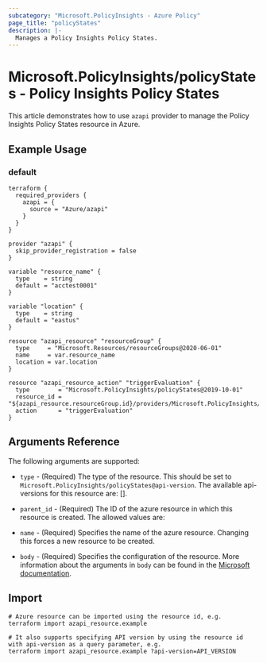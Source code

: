 ```yaml
---
subcategory: "Microsoft.PolicyInsights - Azure Policy"
page_title: "policyStates"
description: |-
  Manages a Policy Insights Policy States.
---
```


# Microsoft.PolicyInsights/policyStates - Policy Insights Policy States

This article demonstrates how to use `azapi` provider to manage the Policy Insights Policy States resource in Azure.

## Example Usage

### default

```hcl
terraform {
  required_providers {
    azapi = {
      source = "Azure/azapi"
    }
  }
}

provider "azapi" {
  skip_provider_registration = false
}

variable "resource_name" {
  type    = string
  default = "acctest0001"
}

variable "location" {
  type    = string
  default = "eastus"
}

resource "azapi_resource" "resourceGroup" {
  type     = "Microsoft.Resources/resourceGroups@2020-06-01"
  name     = var.resource_name
  location = var.location
}

resource "azapi_resource_action" "triggerEvaluation" {
  type        = "Microsoft.PolicyInsights/policyStates@2019-10-01"
  resource_id = "${azapi_resource.resourceGroup.id}/providers/Microsoft.PolicyInsights/policyStates/latest"
  action      = "triggerEvaluation"
}

```



## Arguments Reference

The following arguments are supported:

* `type` - (Required) The type of the resource. This should be set to `Microsoft.PolicyInsights/policyStates@api-version`. The available api-versions for this resource are: [].

* `parent_id` - (Required) The ID of the azure resource in which this resource is created. The allowed values are:  
  

* `name` - (Required) Specifies the name of the azure resource. Changing this forces a new resource to be created.

* `body` - (Required) Specifies the configuration of the resource. More information about the arguments in `body` can be found in the [Microsoft documentation](https://learn.microsoft.com/en-us/azure/templates/Microsoft.PolicyInsights/policyStates?pivots=deployment-language-terraform).

## Import

 ```shell
 # Azure resource can be imported using the resource id, e.g.
 terraform import azapi_resource.example 
 
 # It also supports specifying API version by using the resource id with api-version as a query parameter, e.g.
 terraform import azapi_resource.example ?api-version=API_VERSION
 ```
